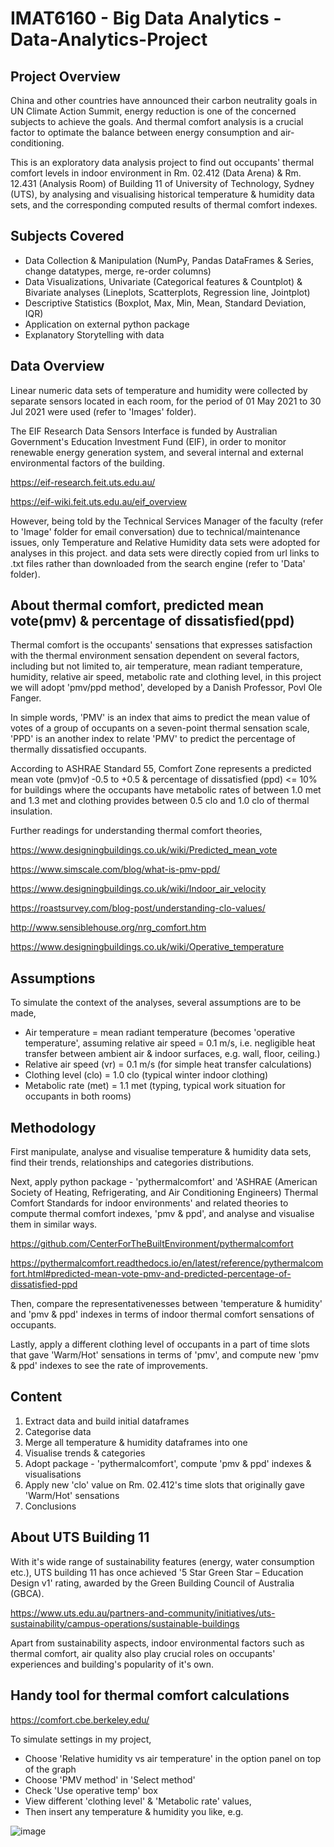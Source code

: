 # IMAT6160 - Big Data Analytics - Data-Analytics-Project


## Project Overview

China and other countries have announced their carbon neutrality goals in UN Climate Action Summit, energy reduction is one of the concerned subjects to achieve the goals. And thermal comfort analysis is a crucial factor to optimate the balance between energy consumption and air-conditioning.

This is an exploratory data analysis project to find out occupants' thermal comfort levels in indoor environment in Rm. 02.412 (Data Arena) & Rm. 12.431 (Analysis Room) of Building 11 of University of Technology, Sydney (UTS), by analysing and visualising historical temperature & humidity data sets, and the corresponding computed results of thermal comfort indexes.

## Subjects Covered

- Data Collection & Manipulation (NumPy, Pandas DataFrames & Series, change datatypes, merge, re-order columns)
- Data Visualizations, Univariate (Categorical features & Countplot) & Bivariate analyses (Lineplots, Scatterplots, Regression line, Jointplot)
- Descriptive Statistics (Boxplot, Max, Min, Mean, Standard Deviation, IQR)
- Application on external python package
- Explanatory Storytelling with data


## Data Overview

Linear numeric data sets of temperature and humidity were collected by separate sensors located in each room, for the period of 01 May 2021 to 30 Jul 2021 were used (refer to 'Images' folder).

The EIF Research Data Sensors Interface is funded by Australian Government's Education Investment Fund (EIF), in order to monitor renewable energy generation system, and several internal and external environmental factors of the building.

https://eif-research.feit.uts.edu.au/

https://eif-wiki.feit.uts.edu.au/eif_overview

However, being told by the Technical Services Manager of the faculty (refer to 'Image' folder for email conversation) due to technical/maintenance issues, only Temperature and Relative Humidity data sets were adopted for analyses in this project. and data sets were directly copied from url links to .txt files rather than downloaded from the search engine (refer to 'Data' folder).


## About thermal comfort, predicted mean vote(pmv) & percentage of dissatisfied(ppd)

Thermal comfort is the occupants' sensations that expresses satisfaction with the thermal environment sensation dependent on several factors, including but not limited to, air temperature, mean radiant temperature, humidity, relative air speed, metabolic rate and clothing level, in this project we will adopt 'pmv/ppd method', developed by a Danish Professor, Povl Ole Fanger.

In simple words, 'PMV' is an index that aims to predict the mean value of votes of a group of occupants on a seven-point thermal sensation scale, 'PPD' is an another index to relate 'PMV' to predict the percentage of thermally dissatisfied occupants.

According to ASHRAE Standard 55, Comfort Zone represents a predicted mean vote (pmv)of -0.5 to +0.5 & percentage of dissatisfied (ppd) <= 10% for buildings where the occupants have metabolic rates of between 1.0 met and 1.3 met and clothing provides between 0.5 clo and 1.0 clo of thermal insulation.

Further readings for understanding thermal comfort theories,

https://www.designingbuildings.co.uk/wiki/Predicted_mean_vote

https://www.simscale.com/blog/what-is-pmv-ppd/

https://www.designingbuildings.co.uk/wiki/Indoor_air_velocity

https://roastsurvey.com/blog-post/understanding-clo-values/

http://www.sensiblehouse.org/nrg_comfort.htm

https://www.designingbuildings.co.uk/wiki/Operative_temperature


## Assumptions

To simulate the context of the analyses, several assumptions are to be made,

- Air temperature = mean radiant temperature (becomes 'operative temperature', assuming relative air speed = 0.1 m/s, i.e. negligible heat transfer between ambient air & indoor surfaces, e.g. wall, floor, ceiling.)
- Relative air speed (vr) = 0.1 m/s (for simple heat transfer calculations)
- Clothing level (clo) = 1.0 clo (typical winter indoor clothing)
- Metabolic rate (met) = 1.1 met (typing, typical work situation for occupants in both rooms)


## Methodology

First manipulate, analyse and visualise temperature & humidity data sets, find their trends, relationships and categories distributions.

Next, apply python package - 'pythermalcomfort' and 'ASHRAE (American Society of Heating, Refrigerating, and Air Conditioning Engineers) Thermal Comfort Standards for indoor environments' and related theories to compute thermal comfort indexes, 'pmv & ppd', and analyse and visualise them in similar ways. 

https://github.com/CenterForTheBuiltEnvironment/pythermalcomfort

https://pythermalcomfort.readthedocs.io/en/latest/reference/pythermalcomfort.html#predicted-mean-vote-pmv-and-predicted-percentage-of-dissatisfied-ppd

Then, compare the representativenesses between 'temperature & humidity' and 'pmv & ppd' indexes in terms of indoor thermal comfort sensations of occupants.

Lastly, apply a different clothing level of occupants in a part of time slots that gave 'Warm/Hot' sensations in terms of 'pmv', and compute new 'pmv & ppd' indexes to see the rate of improvements.


## Content

1. Extract data and build initial dataframes
2. Categorise data
3. Merge all temperature & humidity dataframes into one
4. Visualise trends & categories
5. Adopt package - 'pythermalcomfort', compute 'pmv & ppd' indexes & visualisations
6. Apply new 'clo' value on Rm. 02.412's time slots that originally gave 'Warm/Hot' sensations
7. Conclusions


## About UTS Building 11

With it's wide range of sustainability features (energy, water consumption etc.), UTS building 11 has once achieved '5 Star Green Star – Education Design v1' rating, awarded by the Green Building Council of Australia (GBCA).

https://www.uts.edu.au/partners-and-community/initiatives/uts-sustainability/campus-operations/sustainable-buildings

Apart from sustainability aspects, indoor environmental factors such as thermal comfort, air quality also play crucial roles on occupants' experiences and building's popularity of it's own.


## Handy tool for thermal comfort calculations

https://comfort.cbe.berkeley.edu/

To simulate settings in my project,

- Choose 'Relative humidity vs air temperature' in the option panel on top of the graph
- Choose 'PMV method' in 'Select method'
- Check 'Use operative temp' box
- View different 'clothing level' & 'Metabolic rate' values,
- Then insert any temperature & humidity you like, e.g.

![image](https://user-images.githubusercontent.com/95272183/154760490-073db072-4120-4c13-93d7-682f528180c9.png)
